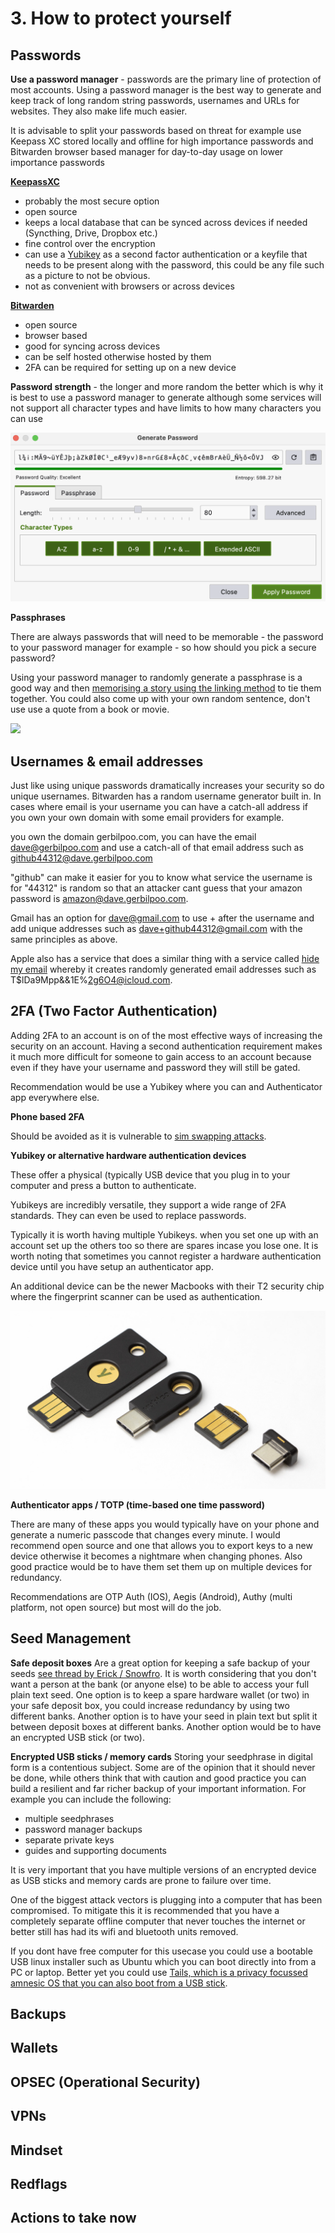 # 3. How to protect yourself

## Passwords

**Use a password manager** - passwords are the primary line of protection of most accounts. Using a password manager is the best way to generate and keep track of long random string passwords, usernames and URLs for websites. They also make life much easier.

It is advisable to split your passwords based on threat for example use Keepass XC stored locally and offline for high importance passwords and Bitwarden browser based manager for day-to-day usage on lower importance passwords

[**KeepassXC**](https://keepassxc.org/)

* probably the most secure option
* open source
* keeps a local database that can be synced across devices if needed (Syncthing, Drive, Dropbox etc.)
* fine control over the encryption
* can use a [Yubikey](https://www.yubico.com/) as a second factor authentication or a keyfile that needs to be present along with the password, this could be any file such as a picture to not be obvious.
* not as convenient with browsers or across devices

[**Bitwarden**](https://bitwarden.com/)

* open source
* browser based
* good for syncing across devices
* can be self hosted otherwise hosted by them
* 2FA can be required for setting up on a new device

**Password strength** - the longer and more random the better which is why it is best to use a password manager to generate although some services will not support all character types and have limits to how many characters you can use

![KeepassXC password generator](.gitbook/assets/passw1.png)

**Passphrases**

There are always passwords that will need to be memorable - the password to your password manager for example - so how should you pick a secure password?

Using your password manager to randomly generate a passphrase is a good way and then [memorising a story using the linking method](https://www.mind-expanding-techniques.net/memory-strategies-how-to-improve-your-memory/linking-method/) to tie them together. You could also come up with your own random sentence, don't use use a quote from a book or movie.

![](.gitbook/assets/password\_strength.png)

## Usernames & email addresses

Just like using unique passwords dramatically increases your security so do unique usernames. Bitwarden has a random username generator built in. In cases where email is your username you can have a catch-all address if you own your own domain with some email providers for example.

you own the domain gerbilpoo.com, you can have the email dave@gerbilpoo.com and use a catch-all of that email address such as github44312@dave.gerbilpoo.com

"github" can make it easier for you to know what service the username is for "44312" is random so that an attacker cant guess that your amazon password is amazon@dave.gerbilpoo.com.

Gmail has an option for dave@gmail.com to use + after the username and add unique addresses such as dave+github44312@gmail.com with the same principles as above.

Apple also has a service that does a similar thing with a service called [hide my email](https://support.apple.com/en-gb/guide/iphone/iphf277f837e/15.0/ios/15.0) whereby it creates randomly generated email addresses such as T$lDa9Mpp&&1E%2g6O4@icloud.com.

## 2FA (Two Factor Authentication)

Adding 2FA to an account is on of the most effective ways of increasing the security on an account. Having a second authentication requirement makes it much more difficult for someone to gain access to an account because even if they have your username and password they will still be gated.

Recommendation would be use a Yubikey where you can and Authenticator app everywhere else.

**Phone based 2FA**

Should be avoided as it is vulnerable to [sim swapping attacks](1.-how-crypto-gets-lost-or-stolen.md#sim-swapping).

**Yubikey or alternative hardware authentication devices**

These offer a physical (typically USB device that you plug in to your computer and press a button to authenticate.

Yubikeys are incredibly versatile, they support a wide range of 2FA standards. They can even be used to replace passwords.

Typically it is worth having multiple Yubikeys. when you set one up with an account set up the others too so there are spares incase you lose one. It is worth noting that sometimes you cannot register a hardware authentication device until you have setup an authenticator app.

An additional device can be the newer Macbooks with their T2 security chip where the fingerprint scanner can be used as authentication.



![](<.gitbook/assets/yubikeys (1).png>)

**Authenticator apps / TOTP (time-based one time password)**

There are many of these apps you would typically have on your phone and generate a numeric passcode that changes every minute. I would recommend open source and one that allows you to export keys to a new device otherwise it becomes a nightmare when changing phones. Also good practice would be to have them set them up on multiple devices for redundancy.

Recommendations are OTP Auth (IOS), Aegis (Android), Authy (multi platform, not open source) but  most will do the job.

## Seed Management

**Safe deposit boxes** 
Are a great option for keeping a safe backup of your seeds [see thread by Erick / Snowfro](https://twitter.com/ArtOnBlockchain/status/1545064027390361602?s=20&t=6e5esROGVVzVfpEES8hbvQ). It is worth considering that you don't want a person at the bank (or anyone else) to be able to access your full plain text seed. One option is to keep a spare hardware wallet (or two) in your safe deposit box, you could increase redundancy by using two different banks. Another option is to have your seed in plain text but split it between deposit boxes at different banks. Another option would be to have an encrypted USB stick (or two).

**Encrypted USB sticks / memory cards**
Storing your seedphrase in digital form is a contentious subject. Some are of the opinion that it should never be done, while others think that with caution and good practice you can build a resilient and far richer backup of your important information. For example you can include the following:

* multiple seedphrases
* password manager backups
* separate private keys
* guides and supporting documents

It is very important that you have multiple versions of an encrypted device as USB sticks and memory cards are prone to failure over time.

One of the biggest attack vectors is plugging into a computer that has been compromised. To mitigate this it is recommended that you have a completely separate offline computer that never touches the internet or better still has had its wifi and bluetooth units removed.

If you dont have free computer for this usecase you could use a bootable USB linux installer such as Ubuntu which you can boot directly into from a PC or laptop. Better yet you could use [Tails, which is a privacy focussed amnesic OS that you can also boot from a USB stick](https://tails.boum.org/).


## Backups


## Wallets

## OPSEC (Operational Security)

## VPNs

## Mindset

## Redflags



## Actions to take now
